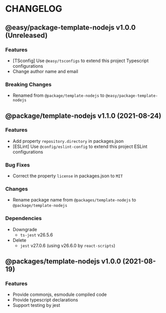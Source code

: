 # CHANGELOG
## @easy/package-template-nodejs v1.0.0 (Unreleased)
### Features

- [TSconfig] Use `@easy/tsconfigs` to extend this project Typescript configurations
- Change author name and email

### Breaking Changes

- Renamed from `@package/template-nodejs` to `@easy/package-template-nodejs`

## @package/template-nodejs v1.1.0 (2021-08-24)
### Features

- Add property `repository.directory` in packages.json
- [ESLint] Use `@config/eslint-config` to extend this project ESLint configurations

### Bug Fixes

- Correct the property `license` in packages.json to `MIT`

### Changes

- Rename package name from `@packages/template-nodejs` to `@package/template-nodejs`

### Dependencies

- Downgrade
    - `ts-jest`     v26.5.6
- Delete
    - `jest`        v27.0.6 (using v26.6.0 by `react-scripts`)

## @packages/template-nodejs v1.0.0 (2021-08-19)
### Features

- Provide commonjs, esmodule compiled code
- Provide typescript declarations
- Support testing by jest
